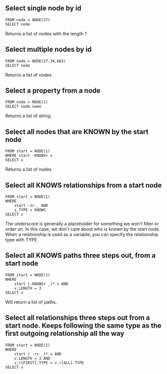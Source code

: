 Select single node by id
--
	FROM node = NODE(17)
	SELECT node

Returns a list of nodes with the length 1




Select multiple nodes by id
--
	FROM node = NODE(17,34,665)
	SELECT node

Returns a list of nodes




Select a property from a node
--
	FROM node = NODE(1)
	SELECT node.name

Returns a list of string




Select all nodes that are KNOWN by the start node
--
	FROM start = NODE(1)
	WHERE start -KNOWS> x
	SELECT x
	
Returns a list of nodes




Select all KNOWS relationships from a start node
--
	FROM start = NODE(1)
	WHERE
		start -z> _ AND
		z.TYPE = KNOWS
	SELECT z

The underscore is generally a placeholder for something we won't filter or order on. In this case, we don't care about who is known by the start node.
When a relationship is used as a variable, you can specify the relationship type with TYPE.





Select all KNOWS paths three steps out, from a start node
--
	FROM start = NODE(1)
	WHERE
		start (-KNOWS> _)*.v AND
		v.LENGTH = 3
	SELECT v

Will return a list of paths. 




Select all relationships three steps out from a start node. Keeps following the same type as the first outgoing relationship all the way
--
	FROM start = NODE(1)
	WHERE 
		start ( -r> _)*.v AND
		v.LENGTH = 3 AND
		v.r[FIRST].TYPE = v.r[ALL].TYPE
	SELECT v